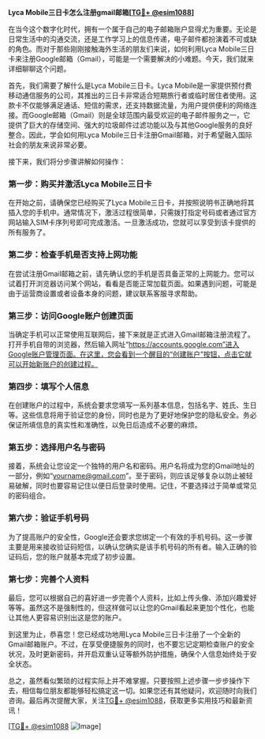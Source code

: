 **Lyca Mobile三日卡怎么注册gmail邮箱[[TG💪+ @esim1088](https://t.me/s/esim1088)]**

在当今这个数字化时代，拥有一个属于自己的电子邮箱账户显得尤为重要。无论是日常生活中的沟通交流，还是工作学习上的信息传递，电子邮件都扮演着不可或缺的角色。而对于那些刚刚接触海外生活的朋友们来说，如何利用Lyca Mobile三日卡来注册Google邮箱（Gmail），可能是一个需要解决的小难题。今天，我们就来详细聊聊这个问题。

首先，我们需要了解什么是Lyca Mobile三日卡。Lyca Mobile是一家提供预付费移动通信服务的公司，其推出的三日卡非常适合短期旅行者或临时居住者使用。这款卡不仅能够满足通话、短信的需求，还支持数据流量，为用户提供便利的网络连接。而Google邮箱（Gmail）则是全球范围内最受欢迎的电子邮件服务之一，它提供了巨大的存储空间、强大的垃圾邮件过滤功能以及与其他Google服务的良好整合。因此，学会如何用Lyca Mobile三日卡注册Gmail邮箱，对于希望融入国际社会的朋友来说非常必要。

接下来，我们将分步骤讲解如何操作：

### 第一步：购买并激活Lyca Mobile三日卡

在开始之前，请确保您已经购买了Lyca Mobile三日卡，并按照说明书正确地将其插入您的手机中。通常情况下，激活过程很简单，只需拨打指定号码或者通过官方网站输入SIM卡序列号即可完成激活。一旦激活成功，您就可以享受到该卡提供的所有服务了。

### 第二步：检查手机是否支持上网功能

在尝试注册Gmail邮箱之前，请先确认您的手机是否具备正常的上网能力。您可以试着打开浏览器访问某个网站，看看是否能正常加载页面。如果遇到问题，可能是由于运营商设置或者设备本身的问题，建议联系客服寻求帮助。

### 第三步：访问Google账户创建页面

当确定手机可以正常使用互联网后，接下来就是正式进入Gmail邮箱注册流程了。打开手机自带的浏览器，然后输入网址“https://accounts.google.com”进入Google账户管理页面。在这里，您会看到一个醒目的“创建账户”按钮，点击它就可以开始新账户的创建过程。

### 第四步：填写个人信息

在创建账户的过程中，系统会要求您填写一系列基本信息，包括名字、姓氏、生日等。这些信息将用于验证您的身份，同时也是为了更好地保护您的隐私安全。务必保证所填信息的真实性和准确性，以免日后造成不必要的麻烦。

### 第五步：选择用户名与密码

接着，系统会让您设定一个独特的用户名和密码。用户名将成为您的Gmail地址的一部分，例如“yourname@gmail.com”。至于密码，则应该足够复杂以防止被轻易破解，同时也要容易记住以便日后登录时使用。记住，不要选择过于简单或常见的密码组合。

### 第六步：验证手机号码

为了提高账户的安全性，Google还会要求您绑定一个有效的手机号码。这一步骤主要是用来接收验证码短信，以确认您确实是该手机号码的所有者。输入正确的验证码后，您的账户就基本完成了初步设置。

### 第七步：完善个人资料

最后，您可以根据自己的喜好进一步完善个人资料，比如上传头像、添加兴趣爱好等等。虽然这不是强制性的，但这样做可以让您的Gmail看起来更加个性化，也能让其他人更容易识别出这是您的账户。

到这里为止，恭喜您！您已经成功地用Lyca Mobile三日卡注册了一个全新的Gmail邮箱账户。不过，在享受便捷服务的同时，也不要忘记定期检查账户的安全状况，及时更新密码，并开启双重认证等额外防护措施，确保个人信息始终处于安全状态。

总之，虽然看似繁琐的过程实际上并不难掌握。只要按照上述步骤一步步操作下去，相信每位朋友都能够轻松搞定这一切。如果您还有其他疑问，欢迎随时向我们咨询。最后再次提醒大家，关注[TG💪+ @esim1088](https://t.me/s/esim1088)，获取更多实用技巧和最新资讯！

[[TG💪+ @esim1088](https://t.me/s/esim1088) ![Image](https://i.postimg.cc/4NQfJmqS/Snipaste-2025-05-13-00-14-12.png)]